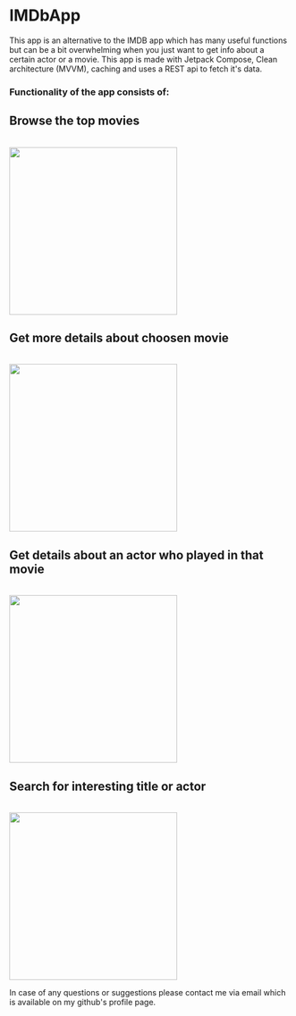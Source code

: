 # IMDbApp
This app is an alternative to the IMDB app which has many useful functions but can be a bit overwhelming when you just want to get info about a certain actor or a movie.
This app is made with Jetpack Compose, Clean architecture (MVVM), caching and uses a REST api to fetch it's data.

### Functionality of the app consists of:

## Browse the top movies

<br/>
<img src="https://github.com/Pelc314/IMDbApp/blob/master/mainscreen1.gif" width="300">
<br/>

## Get more details about choosen movie
<br/>
<img src="https://github.com/Pelc314/IMDbApp/blob/master/moviedetails.gif" width="300">
<br/>

## Get details about an actor who played in that movie
<br/>
<img src="https://github.com/Pelc314/IMDbApp/blob/master/givenactorinthrmovie.gif" width="300">
<br/>

## Search for interesting title or actor
<br/>
<img src="https://github.com/Pelc314/IMDbApp/blob/master/actorsearch.gif" width="300">
<br/>


In case of any questions or suggestions please contact me via email which is available on my github's profile page.

